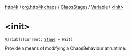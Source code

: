 [http4k](../../../index.md) / [org.http4k.chaos](../../index.md) / [ChaosStages](../index.md) / [Variable](index.md) / [&lt;init&gt;](./-init-.md)

# &lt;init&gt;

`Variable(current: `[`Stage`](../../-stage.md)` = Wait)`

Provide a means of modifying a ChaosBehaviour at runtime.

